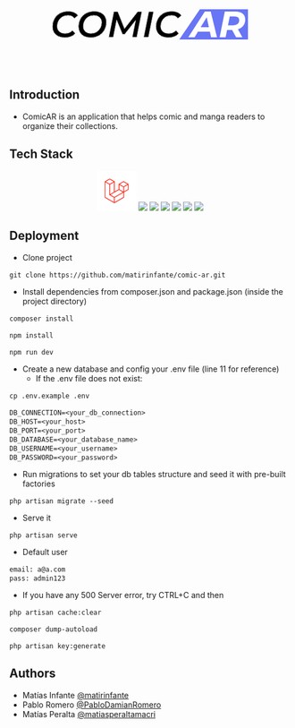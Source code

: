 <p align="center">
<svg width="350" height="100" version="1.1" viewBox="0 0 181.66 28.121"
xmlns="http://www.w3.org/2000/svg" class="mx-auto">
            <g transform="translate(-14.171 -134.44)" display="none">
                <path d="m152.99 134.44h44.537v28.121h-63.705z" fill="#6875f5" stroke-linecap="square"
                    stroke-linejoin="round" stroke-width="2.0012" style="paint-order:markers fill stroke" />
                <g font-family="Montserrat">
                    <text transform="scale(.26458)" font-size="24px"
                        style="line-height:1.25;shape-inside:url(#rect1904);white-space:pre" xml:space="preserve" />
                    <text transform="matrix(.39844 0 0 .39844 -2.8986 -6.4917)" font-size="85.333px"
                        style="line-height:1.25;shape-inside:url(#rect3758);white-space:pre" xml:space="preserve" />
                    <text transform="matrix(.39844 0 0 .39844 -2.8986 -6.4917)" display="inline" font-size="85.333px"
                        style="line-height:1.25;shape-inside:url(#rect3758-5);white-space:pre" xml:space="preserve" />
                </g>
            </g>
            <g transform="translate(-14.171 -134.44)">
                <g transform="translate(-22.599 -23.417)">
                    <path d="m173.89 157.86h44.537v28.121h-63.705z" fill="#6875f5" stroke-linecap="square"
                        stroke-linejoin="round" stroke-width="2.0012" style="paint-order:markers fill stroke" />
                    <g transform="matrix(.39844 0 0 .39844 18.002 16.926)"
                        style="shape-inside:url(#rect3758-99);white-space:pre" aria-label="COMIC ">
                        <path
                            d="m76.116 419.72q-8.96 0-15.531-3.1573-6.4853-3.2427-9.984-9.0453-3.4987-5.8027-3.4987-13.312 0-10.069 4.608-18.261 4.608-8.192 12.971-12.885 8.3627-4.7787 19.2-4.7787 7.7653 0 13.653 2.56 5.9733 2.56 9.0453 7.424l-8.0213 6.7413q-5.0347-6.9973-15.445-6.9973-7.424 0-13.056 3.4133-5.632 3.4133-8.704 9.3013-3.072 5.8027-3.072 12.8 0 7.5947 4.864 12.032t13.824 4.4373q10.325 0 16.981-6.912l6.4853 6.9973q-4.2667 4.864-10.496 7.2533t-13.824 2.3893z" />
                        <path
                            d="m136.45 419.72q-8.8747 0-15.36-3.1573-6.4-3.2427-9.8133-8.96-3.4133-5.8027-3.4133-13.397 0-10.069 4.5227-18.261 4.608-8.192 12.971-12.885 8.3627-4.7787 19.115-4.7787 8.8747 0 15.275 3.2427 6.4853 3.1573 9.8987 8.96 3.4133 5.7173 3.4133 13.312 0 10.069-4.608 18.261-4.5227 8.192-12.885 12.971-8.3627 4.6933-19.115 4.6933zm0.93866-9.728q7.2533 0 12.8-3.4133 5.632-3.4987 8.6187-9.3013 3.072-5.888 3.072-12.8 0-7.5093-4.864-11.947-4.7787-4.5227-13.568-4.5227-7.2533 0-12.885 3.4987-5.5467 3.4133-8.5333 9.3013-2.9867 5.8027-2.9867 12.715 0 7.5093 4.7787 12.032 4.7787 4.4373 13.568 4.4373z" />
                        <path
                            d="m255.74 359.13-11.947 59.733h-10.496l7.7653-39.168-25.515 32.341h-4.9493l-13.653-33.109-7.936 39.936h-10.581l11.947-59.733h9.0453l15.787 39.765 30.976-39.765z" />
                        <path d="m271.87 359.13h11.093l-11.947 59.733h-11.093z" />
                        <path
                            d="m317.44 419.72q-8.96 0-15.531-3.1573-6.4853-3.2427-9.984-9.0453-3.4987-5.8027-3.4987-13.312 0-10.069 4.608-18.261 4.608-8.192 12.971-12.885 8.3627-4.7787 19.2-4.7787 7.7653 0 13.653 2.56 5.9733 2.56 9.0453 7.424l-8.0213 6.7413q-5.0347-6.9973-15.445-6.9973-7.424 0-13.056 3.4133-5.632 3.4133-8.704 9.3013-3.072 5.8027-3.072 12.8 0 7.5947 4.864 12.032t13.824 4.4373q10.325 0 16.981-6.912l6.4853 6.9973q-4.2667 4.864-10.496 7.2533t-13.824 2.3893z" />
                    </g>
                    <g transform="matrix(.39844 0 0 .39844 18.002 16.926)" style="white-space:pre" aria-label="COMIC AR">
                        <g>
                            <path
                                d="m76.116 419.72q-8.96 0-15.531-3.1573-6.4853-3.2427-9.984-9.0453-3.4987-5.8027-3.4987-13.312 0-10.069 4.608-18.261 4.608-8.192 12.971-12.885 8.3627-4.7787 19.2-4.7787 7.7653 0 13.653 2.56 5.9733 2.56 9.0453 7.424l-8.0213 6.7413q-5.0347-6.9973-15.445-6.9973-7.424 0-13.056 3.4133-5.632 3.4133-8.704 9.3013-3.072 5.8027-3.072 12.8 0 7.5947 4.864 12.032t13.824 4.4373q10.325 0 16.981-6.912l6.4853 6.9973q-4.2667 4.864-10.496 7.2533t-13.824 2.3893z"
                                color="#000000" style="-inkscape-stroke:none" />
                            <path
                                d="m136.45 419.72q-8.8747 0-15.36-3.1573-6.4-3.2427-9.8133-8.96-3.4133-5.8027-3.4133-13.397 0-10.069 4.5227-18.261 4.608-8.192 12.971-12.885 8.3627-4.7787 19.115-4.7787 8.8747 0 15.275 3.2427 6.4853 3.1573 9.8987 8.96 3.4133 5.7173 3.4133 13.312 0 10.069-4.608 18.261-4.5227 8.192-12.885 12.971-8.3627 4.6933-19.115 4.6933zm0.93866-9.728q7.2533 0 12.8-3.4133 5.632-3.4987 8.6187-9.3013 3.072-5.888 3.072-12.8 0-7.5093-4.864-11.947-4.7787-4.5227-13.568-4.5227-7.2533 0-12.885 3.4987-5.5467 3.4133-8.5333 9.3013-2.9867 5.8027-2.9867 12.715 0 7.5093 4.7787 12.032 4.7787 4.4373 13.568 4.4373z"
                                color="#000000" style="-inkscape-stroke:none" />
                            <path
                                d="m255.74 359.13-11.947 59.733h-10.496l7.7653-39.168-25.515 32.341h-4.9493l-13.653-33.109-7.936 39.936h-10.581l11.947-59.733h9.0453l15.787 39.765 30.976-39.765z"
                                color="#000000" style="-inkscape-stroke:none" />
                            <path d="m271.87 359.13h11.093l-11.947 59.733h-11.093z" color="#000000"
                                style="-inkscape-stroke:none" />
                            <path
                                d="m317.44 419.72q-8.96 0-15.531-3.1573-6.4853-3.2427-9.984-9.0453-3.4987-5.8027-3.4987-13.312 0-10.069 4.608-18.261 4.608-8.192 12.971-12.885 8.3627-4.7787 19.2-4.7787 7.7653 0 13.653 2.56 5.9733 2.56 9.0453 7.424l-8.0213 6.7413q-5.0347-6.9973-15.445-6.9973-7.424 0-13.056 3.4133-5.632 3.4133-8.704 9.3013-3.072 5.8027-3.072 12.8 0 7.5947 4.864 12.032t13.824 4.4373q10.325 0 16.981-6.912l6.4853 6.9973q-4.2667 4.864-10.496 7.2533t-13.824 2.3893z"
                                color="#000000" style="-inkscape-stroke:none" />
                        </g>
                        <path
                            d="m414.21 406.06h-27.819l-7.7653 12.8h-14.763l38.656-59.733h13.653l14.677 59.733h-13.824zm-2.304-10.496-5.0347-23.04-14.08 23.04z"
                            color="#000000" fill="#fff" style="-inkscape-stroke:none" />
                        <path
                            d="m496.72 377.65q0 8.3627-4.5227 14.336-4.5227 5.9733-12.544 8.448l10.411 18.432h-14.592l-9.3867-16.725h-11.776l-3.328 16.725h-13.909l11.947-59.733h24.32q11.093 0 17.237 4.864t6.144 13.653zm-28.501 13.483q6.912 0 10.667-3.1573 3.84-3.1573 3.84-9.0453 0-4.2667-2.9013-6.4-2.9013-2.1333-8.2773-2.1333h-10.923l-4.1813 20.736z"
                            color="#000000" fill="#fff" style="-inkscape-stroke:none" />
                    </g>
                    <path d="m173.89 157.86h44.537v28.121h-63.705z" color="#000000" fill="#6875f5" stroke-linecap="square"
                        stroke-linejoin="round" stroke-width="2.0012"
                        style="-inkscape-stroke:none;paint-order:markers fill stroke" />
                    <g transform="matrix(.39844 0 0 .39844 18.002 16.926)"
                        style="shape-inside:url(#rect3758-99);white-space:pre" aria-label="COMIC ">
                        <path
                            d="m76.116 419.72q-8.96 0-15.531-3.1573-6.4853-3.2427-9.984-9.0453-3.4987-5.8027-3.4987-13.312 0-10.069 4.608-18.261 4.608-8.192 12.971-12.885 8.3627-4.7787 19.2-4.7787 7.7653 0 13.653 2.56 5.9733 2.56 9.0453 7.424l-8.0213 6.7413q-5.0347-6.9973-15.445-6.9973-7.424 0-13.056 3.4133-5.632 3.4133-8.704 9.3013-3.072 5.8027-3.072 12.8 0 7.5947 4.864 12.032t13.824 4.4373q10.325 0 16.981-6.912l6.4853 6.9973q-4.2667 4.864-10.496 7.2533t-13.824 2.3893z" />
                        <path
                            d="m136.45 419.72q-8.8747 0-15.36-3.1573-6.4-3.2427-9.8133-8.96-3.4133-5.8027-3.4133-13.397 0-10.069 4.5227-18.261 4.608-8.192 12.971-12.885 8.3627-4.7787 19.115-4.7787 8.8747 0 15.275 3.2427 6.4853 3.1573 9.8987 8.96 3.4133 5.7173 3.4133 13.312 0 10.069-4.608 18.261-4.5227 8.192-12.885 12.971-8.3627 4.6933-19.115 4.6933zm0.93866-9.728q7.2533 0 12.8-3.4133 5.632-3.4987 8.6187-9.3013 3.072-5.888 3.072-12.8 0-7.5093-4.864-11.947-4.7787-4.5227-13.568-4.5227-7.2533 0-12.885 3.4987-5.5467 3.4133-8.5333 9.3013-2.9867 5.8027-2.9867 12.715 0 7.5093 4.7787 12.032 4.7787 4.4373 13.568 4.4373z" />
                        <path
                            d="m255.74 359.13-11.947 59.733h-10.496l7.7653-39.168-25.515 32.341h-4.9493l-13.653-33.109-7.936 39.936h-10.581l11.947-59.733h9.0453l15.787 39.765 30.976-39.765z" />
                        <path d="m271.87 359.13h11.093l-11.947 59.733h-11.093z" />
                        <path
                            d="m317.44 419.72q-8.96 0-15.531-3.1573-6.4853-3.2427-9.984-9.0453-3.4987-5.8027-3.4987-13.312 0-10.069 4.608-18.261 4.608-8.192 12.971-12.885 8.3627-4.7787 19.2-4.7787 7.7653 0 13.653 2.56 5.9733 2.56 9.0453 7.424l-8.0213 6.7413q-5.0347-6.9973-15.445-6.9973-7.424 0-13.056 3.4133-5.632 3.4133-8.704 9.3013-3.072 5.8027-3.072 12.8 0 7.5947 4.864 12.032t13.824 4.4373q10.325 0 16.981-6.912l6.4853 6.9973q-4.2667 4.864-10.496 7.2533t-13.824 2.3893z" />
                    </g>
                    <g transform="matrix(.39844 0 0 .39844 18.002 16.926)" style="white-space:pre" aria-label="COMIC AR">
                        <g style="stroke: #fff;
    stroke-width: 1px;
    stroke-dasharray: 0;
    stroke-linejoin: round;">
                            <path
                                d="m76.116 419.72q-8.96 0-15.531-3.1573-6.4853-3.2427-9.984-9.0453-3.4987-5.8027-3.4987-13.312 0-10.069 4.608-18.261 4.608-8.192 12.971-12.885 8.3627-4.7787 19.2-4.7787 7.7653 0 13.653 2.56 5.9733 2.56 9.0453 7.424l-8.0213 6.7413q-5.0347-6.9973-15.445-6.9973-7.424 0-13.056 3.4133-5.632 3.4133-8.704 9.3013-3.072 5.8027-3.072 12.8 0 7.5947 4.864 12.032t13.824 4.4373q10.325 0 16.981-6.912l6.4853 6.9973q-4.2667 4.864-10.496 7.2533t-13.824 2.3893z"
                                color="#000000" style="-inkscape-stroke:none" />
                            <path
                                d="m136.45 419.72q-8.8747 0-15.36-3.1573-6.4-3.2427-9.8133-8.96-3.4133-5.8027-3.4133-13.397 0-10.069 4.5227-18.261 4.608-8.192 12.971-12.885 8.3627-4.7787 19.115-4.7787 8.8747 0 15.275 3.2427 6.4853 3.1573 9.8987 8.96 3.4133 5.7173 3.4133 13.312 0 10.069-4.608 18.261-4.5227 8.192-12.885 12.971-8.3627 4.6933-19.115 4.6933zm0.93866-9.728q7.2533 0 12.8-3.4133 5.632-3.4987 8.6187-9.3013 3.072-5.888 3.072-12.8 0-7.5093-4.864-11.947-4.7787-4.5227-13.568-4.5227-7.2533 0-12.885 3.4987-5.5467 3.4133-8.5333 9.3013-2.9867 5.8027-2.9867 12.715 0 7.5093 4.7787 12.032 4.7787 4.4373 13.568 4.4373z"
                                color="#000000" style="-inkscape-stroke:none" />
                            <path
                                d="m255.74 359.13-11.947 59.733h-10.496l7.7653-39.168-25.515 32.341h-4.9493l-13.653-33.109-7.936 39.936h-10.581l11.947-59.733h9.0453l15.787 39.765 30.976-39.765z"
                                color="#000000" style="-inkscape-stroke:none" />
                            <path d="m271.87 359.13h11.093l-11.947 59.733h-11.093z" color="#000000"
                                style="-inkscape-stroke:none" />
                            <path
                                d="m317.44 419.72q-8.96 0-15.531-3.1573-6.4853-3.2427-9.984-9.0453-3.4987-5.8027-3.4987-13.312 0-10.069 4.608-18.261 4.608-8.192 12.971-12.885 8.3627-4.7787 19.2-4.7787 7.7653 0 13.653 2.56 5.9733 2.56 9.0453 7.424l-8.0213 6.7413q-5.0347-6.9973-15.445-6.9973-7.424 0-13.056 3.4133-5.632 3.4133-8.704 9.3013-3.072 5.8027-3.072 12.8 0 7.5947 4.864 12.032t13.824 4.4373q10.325 0 16.981-6.912l6.4853 6.9973q-4.2667 4.864-10.496 7.2533t-13.824 2.3893z"
                                color="#000000" style="-inkscape-stroke:none" />
                        </g>
                        <path
                            d="m414.21 406.06h-27.819l-7.7653 12.8h-14.763l38.656-59.733h13.653l14.677 59.733h-13.824zm-2.304-10.496-5.0347-23.04-14.08 23.04z"
                            color="#000000" fill="#fff" style="-inkscape-stroke:none" />
                        <path
                            d="m496.72 377.65q0 8.3627-4.5227 14.336-4.5227 5.9733-12.544 8.448l10.411 18.432h-14.592l-9.3867-16.725h-11.776l-3.328 16.725h-13.909l11.947-59.733h24.32q11.093 0 17.237 4.864t6.144 13.653zm-28.501 13.483q6.912 0 10.667-3.1573 3.84-3.1573 3.84-9.0453 0-4.2667-2.9013-6.4-2.9013-2.1333-8.2773-2.1333h-10.923l-4.1813 20.736z"
                            color="#000000" fill="#fff" style="-inkscape-stroke:none" />
                    </g>
                </g>
            </g>
        </svg>
        </p>
<br>

## Introduction

- ComicAR is an application that helps comic and manga readers to organize their collections.

## Tech Stack

<div align="center">
<img width="70" src="https://raw.githubusercontent.com/gilbarbara/logos/master/logos/laravel.svg"/>
<img width="70" src="https://cdn.jsdelivr.net/gh/devicons/devicon/icons/vuejs/vuejs-original-wordmark.svg" />
<img width="70" src="https://cdn.jsdelivr.net/gh/devicons/devicon/icons/tailwindcss/tailwindcss-plain.svg" />
<img width="70" src="https://cdn.jsdelivr.net/gh/devicons/devicon/icons/figma/figma-original.svg" />
<img width="70" src="https://cdn.jsdelivr.net/gh/devicons/devicon/icons/gimp/gimp-original.svg" />
<img width="70" src="https://cdn.jsdelivr.net/gh/devicons/devicon/icons/inkscape/inkscape-original.svg" />
<img width="70" src="https://cdn.jsdelivr.net/gh/devicons/devicon/icons/visualstudio/visualstudio-plain.svg" />

</div>

## Deployment

- Clone project

```
git clone https://github.com/matirinfante/comic-ar.git
```

- Install dependencies from composer.json and package.json (inside the project directory)

```
composer install
```

```
npm install
```

```
npm run dev
```

- Create a new database and config your .env file (line 11 for reference)
  - If the .env file does not exist:

 ```
 cp .env.example .env
 ```

```
DB_CONNECTION=<your_db_connection>
DB_HOST=<your_host>
DB_PORT=<your_port>
DB_DATABASE=<your_database_name>
DB_USERNAME=<your_username>
DB_PASSWORD=<your_password>
```

- Run migrations to set your db tables structure and seed it with pre-built factories

```
php artisan migrate --seed
```

- Serve it

```
php artisan serve
```

- Default user

```
email: a@a.com
pass: admin123
```

- If you have any 500 Server error, try CTRL+C and then

```
php artisan cache:clear
```

```
composer dump-autoload
```

```
php artisan key:generate
```

## Authors

- Matías Infante [@matirinfante](https://www.github.com/matirinfante)
- Pablo Romero [@PabloDamianRomero](https://www.github.com/PabloDamianRomero)
- Matías Peralta [@matiasperaltamacri](https://www.github.com/matiasperaltamacri)